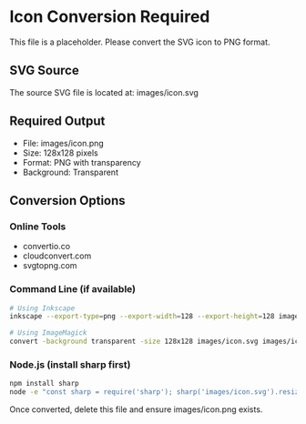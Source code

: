 # Icon Conversion Required

This file is a placeholder. Please convert the SVG icon to PNG format.

## SVG Source
The source SVG file is located at: images/icon.svg

## Required Output
- File: images/icon.png  
- Size: 128x128 pixels
- Format: PNG with transparency
- Background: Transparent

## Conversion Options

### Online Tools
- convertio.co
- cloudconvert.com
- svgtopng.com

### Command Line (if available)
```bash
# Using Inkscape
inkscape --export-type=png --export-width=128 --export-height=128 images/icon.svg --export-filename=images/icon.png

# Using ImageMagick
convert -background transparent -size 128x128 images/icon.svg images/icon.png
```

### Node.js (install sharp first)
```bash
npm install sharp
node -e "const sharp = require('sharp'); sharp('images/icon.svg').resize(128, 128).png().toFile('images/icon.png');"
```

Once converted, delete this file and ensure images/icon.png exists.

